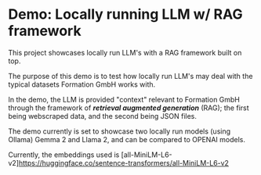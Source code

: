 # Demo: Locally running LLM w/ RAG framework

This project showcases locally run LLM's with a RAG framework built on top.

The purpose of this demo is to test how locally run LLM's may deal with the typical datasets Formation GmbH works with. 

In the demo, the LLM is provided "context" relevant to Formation GmbH through the framework of ***retrieval augmented generation*** (RAG); the first being webscraped data, and the second being JSON files.

The demo currently is set to showcase two locally run models (using Ollama) Gemma 2 and Llama 2, and can be compared to OPENAI models.

Currently, the embeddings used is [all-MiniLM-L6-v2]https://huggingface.co/sentence-transformers/all-MiniLM-L6-v2
